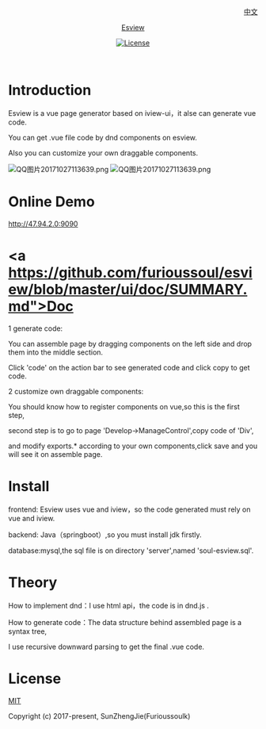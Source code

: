 <p align="right">
  <a href="https://github.com/furioussoul/soul-esview/blob/master/ui/README-ch.md">中文</a>
</p>
<p align="center"><a href="#">Esview</p>



<p align="center">
  <a href="https://www.npmjs.com/package/esview"><img src="https://img.shields.io/npm/l/esview.svg" alt="License"></a>
   <br>
</p>
  

# Introduction
Esview is a vue page generator based on iview-ui，it alse can generate vue code.  

You can get .vue file code by dnd components on esview.

Also you can customize your own draggable components.

![QQ图片20171027113639.png](http://chuantu.biz/t6/127/1509858385x1968319443.gif)
![QQ图片20171027113639.png](http://chuantu.biz/t6/121/1509463255x2890191685.gif)

# Online Demo

http://47.94.2.0:9090

# <a https://github.com/furioussoul/esview/blob/master/ui/doc/SUMMARY.md">Doc</a>

1 generate code:

You can assemble page by dragging components on the left side and drop them into the middle section.

Click 'code' on the action bar to see generated code and click copy to get code.

2 customize own draggable components:

You should know how to register components on vue,so this is the first step,

second step is to go to page 'Develop->ManageControl',copy code of 'Div',

and modify exports.* according to your own components,click save and you will see it on assemble page.


# Install
frontend: Esview uses vue and iview，so the code generated must rely on vue and iview.

backend: Java（springboot）,so you must install jdk firstly.

database:mysql,the sql file is on directory 'server',named 'soul-esview.sql'.

# Theory
How to implement dnd：I use html api，the code is in dnd.js .

How to generate code：The data structure behind assembled page is a syntax tree,

I use recursive downward parsing to get the final .vue code.  

# License
[MIT](https://opensource.org/licenses/MIT)

Copyright (c) 2017-present,  SunZhengJie(Furioussoulk)
